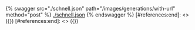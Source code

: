 [#references:start]: <> ({ "template": "openapi" })
[#references:start]: <> ({ "template": "openapi" })
{% swagger src="./schnell.json" path="/images/generations/with-url" method="post" %}
[./schnell.json](./schnell.json)
{% endswagger %}
[#references:end]: <> ({})
[#references:end]: <> ({})